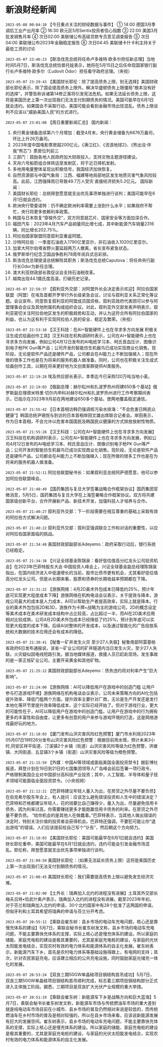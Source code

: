 # 新浪财经新闻
`2023-05-08 00:04:10` 【今日重点关注的财经数据与事件】
① 14:00 德国3月季调后工业产出月率
② 16:30 欧元区5月Sentix投资者信心指数
③ 22:00 美国3月批发销售月率
④ 次日02:00 美联储公布高级贷款专员意见调查报告
⑤ 次日04:00 美联储公布2023年金融稳定报告
⑥ 次日04:45 美联储卡什卡利主持关于最低工资的讨论

`2023-05-07 23:46:23` 【斯洛伐克总统将任命卢多维特·欧多尔担任新总理】当地时间5月7日，斯洛伐克总统恰普托娃表示，她将在5月15日之后任命现国家银行副行长卢多维特·欧多尔（Ľudovít Ódor）担任看守政府总理。（央视）

`2023-05-07 23:29:43` 【美国财长耶伦：除了提高债务上限，别无选择】美国财政部长耶伦表示，除了国会提高债务上限外，解决华盛顿债务上限僵局"根本没有好的选择"，并警告称诉诸第14修正案将引发宪法危机。如果无法延长债务上限，这将是美国历史上第一次出现我们无法支付到期债务的情况。美国可能早在6月1日就会违约。如果国会不采取行动，美国可能会看到金融市场出现混乱。债务上限谈判不应该以“威胁美国人民”的方式进行。

`2023-05-07 23:01:08` 【周日重要新闻汇总】
国内新闻：
1. 央行黄金储备连续第六个月增加：截至4月末，央行黄金储备为6676万盎司，环比上升26万盎司。
2. 2023年度中国电影票房超200亿元，《满江红》、《流浪地球2》、《熊出没·伴我“熊芯”》票房位列前三
3. 三部门：鼓励各地人民政府加大财政投入，支持文物主题游径建设。
4. 天舟六号船箭组合体转运至发射区，将于近日择机发射。
5. 多地用电量整体呈现出积极信号，我国经济加快恢复。
6. 自然资源部与中国气象局：江西、福建等地局部地区发生地质灾害气象风险较高。此前，江西强降雨已导致49.7万人受灾 直接经济损失5.2亿元。
国际新闻：
1. 美国财长耶伦：总统拜登愿意就支出优先事项单独进行谈判；美国可能早在6月1日就会违约。
2.  欧洲央行管委诺特：仍不确定欧洲利率需要上涨到什么水平；如果政府不帮忙，央行将更多依赖利率政策。
3. 韩国与日本恢复“穿梭外交”，双方同意就芯片、国家安全等方面加深合作。
4. 福田汽车：2023年4月汽车产品销量同比增七成，其中新能源汽车销量2316辆，同比增长202.75%。
5. 阿拉伯国家联盟同意叙利亚重返阿盟。
6. 沙特阿拉伯：一季度石油收入1790亿里亚尔，非石油收入1020亿里亚尔。
7. 加拿大阿尔伯塔省野火蔓延超两万人撤离，省长宣布紧急状态。
8. 俄罗斯举行纪念卫国战争胜利78周年阅兵式总彩排。
9. 斯洛伐克总理提请总统解除其职务；斯洛伐克总统Caputova：将任命央行副行长Odor为新任总理。
10. 澳大利亚财政部长敦促议会支持石油税改革。
11. 越南出现44.1摄氏度高温，打破历史记录。

`2023-05-07 22:58:37` 【叙利亚外交部：对阿盟外长会决定表示欢迎】阿拉伯国家联盟（阿盟）在埃及首都开罗举行外长级紧急会议，讨论与叙利亚关系正常化等议题。会议宣布，同意恢复叙利亚的阿盟成员国资格，叙利亚政府代表团可以参与阿盟理事会会议及其他附属机构或组织会议。对此，叙利亚外交部发表声明表示，叙利亚密切关注阿拉伯地区发生的积极趋势和互动，并认为这符合所有阿拉伯国家的利益，也认为这有利于实现阿拉伯人民的安全、稳定及繁荣。（央视）

`2023-05-07 22:53:10` 【汉王科技：在AI+智能硬件上也在寻求多方向发展 积极关注生成式绘画创作工具】汉王科技在机构调研时表示，公司在AI+智能硬件上也在寻求多方向发展，例如公司4月12日发布的AI电纸学习本、柯氏音血压计、图像识别电子枪PK Gun等产品；公司开发的智能仿生机器鸟已成功实现商业化销售。现阶段，无论是软件产品还是硬件产品，公司都会在AI能力上不断加强植入；现在所做的很多工作也是在为将来的服务机器人做准备。同时，公司也在积极关注生成式绘画创作工具，以期在将来更好地为文创类客群提供AI类服务。

`2023-05-07 22:19:28` 埃及供应部长表示，本季迄今已采购120万吨当地小麦。

`2023-05-07 22:19:03` 【俄副总理：赫尔松州和扎波罗热州将建650多个基站】俄罗斯副总理德米特里·切尔内申科对赫尔松州和扎波罗热州进行工作考察期间表示，已指示在2023年9月前在两地建设650多个基站，使两地覆盖稳定通信。

`2023-05-07 21:55:42` 【日本首相访韩仍强调核污染水排海：“不会危害日韩民众健康”】韩国总统尹锡悦与到访的日本首相岸田文雄出席联合记者会。岸田表示，作为日本首相，不会允许以危害本国国民及韩国民众健康的方式排放放射性物质。

`2023-05-07 21:55:28` 【汉王科技：公司在AI+智能硬件上也在寻求多方向发展】汉王科技在机构调研时表示，公司在AI+智能硬件上也在寻求多方向发展，例如公司4月12日发布的AI电纸学习本、柯氏音血压计、图像识别电子枪PK Gun等产品；公司开发的智能仿生机器鸟已成功实现商业化销售。现阶段，无论是软件产品还是硬件产品，公司都会在AI能力上不断加强植入；现在所做的很多工作也是在为将来的服务机器人做准备。

`2023-05-07 21:52:11` 阿拉伯联盟秘书长：如果叙利亚总统阿萨德愿意，他可以参加阿拉伯联盟峰会。

`2023-05-07 21:48:49` 【国药集团与复旦大学签署战略合作框架协议】国药集团官微消息，5月5日，国药集团与复旦大学在上海签署略合作框架协议。双方将共建国家级创新平台，合作开展新产品、新技术开发，加强科技人才培养与合作。

`2023-05-07 21:40:27` 叙利亚外交部：下一阶段需要在相互尊重的基础上采取有效的阿拉伯方式解决问题。

`2023-05-07 21:40:22` 叙利亚外交部：叙利亚强调联合工作和对话的重要性，以应对阿拉伯国家面临的挑战。

`2023-05-07 21:34:48` 美国财政部副部长Adeyemo：政府采取行动后，银行系统已经稳定。

`2023-05-07 21:34:38` 【兴证全球基金陈锦泉：看好低估值高分红龙头公司投资机会】在2023年巴菲特股东大会·中国投资人峰会上，兴证全球基金副总经理陈锦泉指出，在国内经济进入中低速增长的当前，股市比债市更有机会，尤其看好低估值高分红龙头公司。但是从长期来看，股票和债券的长期收益率预期都在下降。

`2023-05-07 21:31:22` 【游族网络：4月2D美术外包成本已降低约25%，预计年底可实现更大程度成本下降】游族网络在机构电话会议表示，关于提效与降本，游戏公司最大的成本是人力成本，AI可以帮助生产者提高效率，实际上就是降本。行业的美术外包包括2D和3D，游族作为卡牌+战略为主的游戏公司，2D的概念设定等美术成本在美术研发成本结构中占比较高，占比超过一半，而AI在2D美术应用相对比较成熟，公司4月2D美术外包成本已经降低了约25%，预计到年底可以实现更大程度的成本下降。后续AI对整体的开发成本，以及通过智能化的广告投放系统和大数据的技术应用还会有成本的降低。

`2023-05-07 21:30:41` 【秘鲁一矿井发生火灾 至少27人失联】秘鲁南部阿雷基帕省政府6日发布通报说，该省一矿业公司的矿井隧道内当日发生火灾，至少27人失联。火灾疑似因电线短路引发。据当地媒体报道，救援人员已赶赴现场，发生事故的是一家正规矿业公司，主要开采黄金和其他矿物。

`2023-05-07 21:25:12` 美国财政部副部长Adeyemo：债务违约将对利率产生“巨大影响”。

`2023-05-07 21:24:00` 【游族网络：AI可以降低用户在游戏中的创造门槛 让用户参与打造游戏环境】游族网络在机构电话会议表示，公司未来策略方向的AI化包括提升效率、降低门槛两个方面。提升效率主要针对厂商，无论是生产开发还是发行本地化等环节里提升效率降低成本，这个实际已经开始了。但对于游戏行业，更大的可能性在于，AI可以降低用户在游戏中的创造门槛，让用户在游戏中的行为拥有更多的丰富性和自由度，让更多有创意的用户来参与游戏环境的打造，这是网络游戏最好玩的地方。

`2023-05-07 21:18:03` 【厦门发布山洪灾害风险红色预警】厦门市水利局2023年05月07日19时26分发布山洪灾害风险红色预警：根据目前雨水情，预计未来3小时,同安区祥平街道、汀溪镇2个乡镇（街道）山洪灾害风险等级为红色预警，洪塘镇、大同街道、五显镇3个乡镇（街道）山洪灾害风险等级为橙色预警。

`2023-05-07 21:15:59` 【外媒：中国AI等领域或面临美国全面投资禁令】据彭博社报道，拜登计划在19日到21日的七国集团领导人广岛峰会前后签署一项行政令，严格限制美国企业对中国部分高科技产业投资；其中，人工智能、半导体和量子技术领域可能面临全面投资禁令。（小央视频）

`2023-05-07 21:12:21` 【巴菲特建议年轻人量入为出，在房贷之外尽量不要负债】在伯克希尔股东年会上，有人提问：应该怎么避免错误投资和人生中的错误决定？巴菲特和芒格都建议年轻人，花的钱要比自己赚得少，量入为出，尽量避免信用卡债务，因为利率过高，你需要赚钱更多才能跑赢信用卡债务的利率。在房贷之外尽量不要负债。 “给你机会的是其他人在做蠢事。”巴菲特表示，当其他人做出错误的决定时，特别关注价值的投资者会获得机会。巴菲特还强调，不要犯可能让你“退出游戏”的错误。人们应该提前给自己写个“讣告”，然后朝这个方向努力。

`2023-05-07 21:10:03` 【美国财长耶伦：美国可能最早在6月1日就会违约】美国财长耶伦重申，美国可能最早在6月1日就会违约，违约可能会引发金融市场混乱。耶伦称，拜登愿意就支出优先事项单独进行谈判。

`2023-05-07 21:09:59` 美国财长耶伦：（如果无法延长债务上限）这将是美国历史上第一次出现我们无法支付到期债务的情况。

`2023-05-07 21:08:45` 美国财长耶伦：我们需要提高债务上限以避免发生经济灾难。

`2023-05-07 21:02:00` 【土外长：瑞典加入北约的进程没有进展】土耳其外交部长梅夫吕特•恰武什奥卢表示，瑞典加入北约的进程没有进展。截至2023年年初，对于芬兰和瑞典加入北约的申请，30个北约国家中有28个批准了这两国的申请。但匈牙利和土耳其希望将瑞典的申请与芬兰分开考虑。

`2023-05-07 20:55:12` 【乘联会崔东树：县乡市场的电动车充电问题，核心还是靠慢充体系的建设】5月7日，乘联会秘书长崔东树发文称，县乡市场的电动车充电问题，不能主要靠快充体系的支撑，实际上核心还是慢充体系的建设。所以家庭的储能、家庭充电桩的建设是极其重要的，尤其是家庭充电桩的建设，与家庭的光伏太阳能发电结合，实现农村有效的电力体系和能源体系的自主化发展。崔东树表示，新能源汽车下乡，首先是农村电力体系等基础设施得跟上，有电网的支持；其次，针对农民家庭充电，应该建立相应的公共充电设施，同时鼓励家庭光储充一体化的发展。

`2023-05-07 20:53:24` 【双良三期50GW单晶硅项目钢结构首吊成功】5月7日，双良三期50GW单晶硅项目钢结构首吊顺利完成，标志着三期项目钢结构部分正式进入主体施工阶段。据悉，三期项目是双良扩大光伏产业规模的重大举措。

`2023-05-07 20:51:19` 【乘联会崔东树：新能源车下乡是战略方向和巨大蓝海】5月7日，乘联会秘书长崔东树发文称，新能源车市场与传统燃油车市场的重大差别就是纯电动车市场目前在小城市、县乡市场的普及仍然相对来说是较低的，而传统燃油车在乡村市场的普及是相对较强的，所以在县乡市场来看，应该说新能源发展有巨大的发展空间。崔东树表示，县乡市场的电动车充电问题，不能主要靠快充体系的支撑，实际上核心还是慢充体系的建设。所以家庭的储能、家庭充电桩的建设是极其重要的，尤其是家庭充电桩的建设，与家庭的光伏太阳能发电结合，实现农村有效的电力体系和能源体系的自主化发展。

